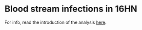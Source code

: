 # Blood stream infections in 16HN

For info, read the introduction of the analysis [here](https://choisy.github.io/bsi/analysis.html).
